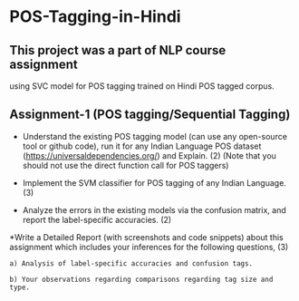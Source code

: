 # POS-Tagging-in-Hindi
This project was a part of NLP course assignment
------------------------------------------------
using SVC model for POS tagging trained on Hindi POS tagged corpus.

## Assignment-1 (POS tagging/Sequential Tagging)

* Understand the existing POS tagging model (can use any open-source tool or github code), run it for any Indian Language POS dataset (https://universaldependencies.org/) and Explain. (2) (Note that you should not use the direct function call for POS taggers)

* Implement the SVM classifier for POS tagging of any Indian Language. (3)

* Analyze the errors in the existing models via the confusion matrix, and report the label-specific accuracies. (2)

*Write a Detailed Report (with screenshots and code snippets) about this assignment which includes your inferences for the following questions, (3)

    a) Analysis of label-specific accuracies and confusion tags.

    b) Your observations regarding comparisons regarding tag size and type.
